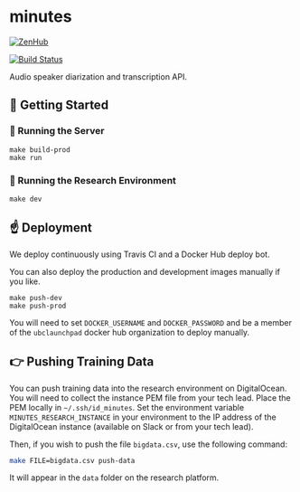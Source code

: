 # minutes

[![ZenHub](https://raw.githubusercontent.com/ZenHubIO/support/master/zenhub-badge.png)](https://zenhub.com)

[![Build Status](https://travis-ci.org/ubclaunchpad/minutes.svg?branch=master)](https://travis-ci.org/ubclaunchpad/minutes)

Audio speaker diarization and transcription API.

## :running: Getting Started


### :rocket: Running the Server

```
make build-prod
make run
```

### :rainbow: Running the Research Environment

```
make dev
```

## :point_up: Deployment

We deploy continuously using Travis CI and a Docker Hub deploy bot. 

You can also deploy the production and development images manually if you like.

```
make push-dev
make push-prod
```

You will need to set `DOCKER_USERNAME` and `DOCKER_PASSWORD` and be a member of the `ubclaunchpad` docker hub organization to deploy manually.


## :point_right: Pushing Training Data

You can push training data into the research environment on DigitalOcean. 
You will need to collect the instance PEM file from your tech lead. Place
the PEM locally in `~/.ssh/id_minutes`. Set the environment variable 
`MINUTES_RESEARCH_INSTANCE` in your environment to the IP address of the
DigitalOcean instance (available on Slack or from your tech lead).

Then, if you wish to push the file `bigdata.csv`, use the following command:

```bash
make FILE=bigdata.csv push-data
```

It will appear in the `data` folder on the research platform.